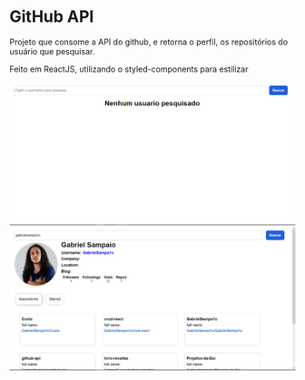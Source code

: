 # GitHub API

Projeto que consome a API do github, e retorna o perfil, os repositórios do usuário que pesquisar.

Feito em ReactJS, utilizando o styled-components para estilizar 


![](src/images/pag1.png)
![](src/images/pag2.png)
